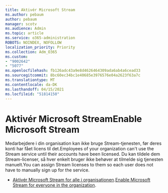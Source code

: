 ```yaml
---
title: Aktivér Microsoft Stream
ms.author: pebaum
author: pebaum
manager: scotv
ms.audience: Admin
ms.topic: article
ms.service: o365-administration
ROBOTS: NOINDEX, NOFOLLOW
localization_priority: Priority
ms.collection: Adm_O365
ms.custom:
- "9002642"
- "5077"
ms.openlocfilehash: fb126adc43a9e8d4626464309ada6ab4a6cead33
ms.sourcegitcommit: 8bc60ec34bc1e40685e3976576e04a2623f63a7c
ms.translationtype: MT
ms.contentlocale: da-DK
ms.lasthandoff: 04/15/2021
ms.locfileid: "51814150"
---
```

# <a name="enable-microsoft-stream"></a><span data-ttu-id="59aa0-102">Aktivér Microsoft Stream</span><span class="sxs-lookup"><span data-stu-id="59aa0-102">Enable Microsoft Stream</span></span>

<span data-ttu-id="59aa0-103">Medarbejdere i din organisation kan ikke bruge Stream-tjenesten, før deres konti har fået licens til det.</span><span class="sxs-lookup"><span data-stu-id="59aa0-103">Employees of your organization can't use the Stream service until their accounts have been licensed.</span></span> <span data-ttu-id="59aa0-104">Du kan tildele dem Stream-licenser, så hver enkelt bruger ikke behøver at tilmelde sig tjenesten manuelt.</span><span class="sxs-lookup"><span data-stu-id="59aa0-104">You can assign Stream licenses to them so each user does not have to manually sign up for the service.</span></span>

- <span data-ttu-id="59aa0-105">[Aktivér Microsoft Stream for alle i organisationen](https://docs.microsoft.com/stream/assign-user-licenses).</span><span class="sxs-lookup"><span data-stu-id="59aa0-105">[Enable Microsoft Stream for everyone in the organization](https://docs.microsoft.com/stream/assign-user-licenses).</span></span>
